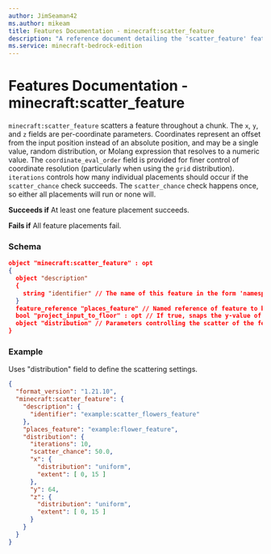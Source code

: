 ```yaml
---
author: JimSeaman42
ms.author: mikeam
title: Features Documentation - minecraft:scatter_feature
description: "A reference document detailing the 'scatter_feature' feature"
ms.service: minecraft-bedrock-edition
---
```


# Features Documentation - minecraft:scatter_feature

`minecraft:scatter_feature` scatters a feature throughout a chunk. The `x`, `y`, and `z` fields are per-coordinate parameters. Coordinates represent an offset from the input position instead of an absolute position, and may be a single value, random distribution, or Molang expression that resolves to a numeric value. The `coordinate_eval_order` field is provided for finer control of coordinate resolution (particularly when using the `grid` distribution). `iterations` controls how many individual placements should occur if the `scatter_chance` check succeeds. The `scatter_chance` check happens once, so either all placements will run or none will.

**Succeeds if**
At least one feature placement succeeds.

**Fails if**
All feature placements fail.

### Schema

```json
object "minecraft:scatter_feature" : opt
{
  object "description"
  {
    string "identifier" // The name of this feature in the form 'namespace_name:feature_name'. 'feature_name' must match the filename.
  }
  feature_reference "places_feature" // Named reference of feature to be placed
  bool "project_input_to_floor" : opt // If true, snaps the y-value of the scattered position to the terrain heightmap. If false or unset, y-value is unmodified.
  object "distribution" // Parameters controlling the scatter of the feature. Object of type ScatterParams
}
```

### Example

Uses "distribution" field to define the scattering settings.

```json
{
  "format_version": "1.21.10",
  "minecraft:scatter_feature": {
    "description": {
      "identifier": "example:scatter_flowers_feature"
    },
    "places_feature": "example:flower_feature",
    "distribution": {
      "iterations": 10,
      "scatter_chance": 50.0,
      "x": {
        "distribution": "uniform",
        "extent": [ 0, 15 ]
      },
      "y": 64,
      "z": {
        "distribution": "uniform",
        "extent": [ 0, 15 ]
      }
    }
  }
}
```
